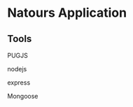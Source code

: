 # Natours Application

<h2>Tools</h2>
  <p>PUGJS</p>
 <p>nodejs</p>
 <p>express</p>
 <p>Mongoose</p>
